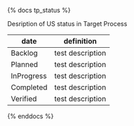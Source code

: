 {% docs tp_status %}
	
Desription of US status in Target Process

| date           | definition                                       |
|----------------|--------------------------------------------------|
| Backlog        | test description                                 |
| Planned        | test description                                 |
| InProgress     | test description                                 |
| Completed      | test description                                 |
| Verified       | test description                                 |

{% enddocs %}